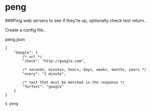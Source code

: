 peng
=========

###Ping web servers to see if they're up, optionally check text return..

Create a config file..

peng.json
````
{
	"Google": {
		/* url */
	    "check": "http://google.com",

	    /* seconds, minutes, hours, days, weeks, months, years */
	    "every": "1 minute",

	    /* text that must be matched in the response */
	    "forText": "google"
    }
}
````

````
$ peng
````
